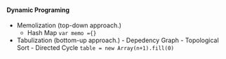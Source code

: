 #### Dynamic Programing

- Memolization (top-down approach.)
  - Hash Map
    `var memo ={}`
- Tabulization (bottom-up approach.) - Depedency Graph - Topological Sort - Directed Cycle
  `table = new Array(n+1).fill(0)`
